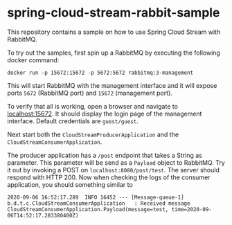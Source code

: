# spring-cloud-stream-rabbit-sample
This repository contains a sample on how to use Spring Cloud Stream with RabbitMQ.

To try out the samples, first spin up a RabbitMQ by executing the following docker command:

`docker run -p 15672:15672 -p 5672:5672 rabbitmq:3-management`

This will start RabbitMQ with the management interface and it will expose ports `5672` (RabbitMQ port) and `15672` (management port).

To verify that all is working, open a browser and navigate to [localhost:15672](http://localhost:15672). It should display the login page of the management interface.
Default credentials are `guest/guest`.

Next start both the `CloudStreamProducerApplication` and the `CloudStreamConsumerApplication`.

The producer application has a `/post` endpoint that takes a String as parameter. This parameter will be send as a `Payload` object to RabbitMQ.
Try it out by invoking a POST on `localhost:8080/post/test`. 
The server should respond with HTTP 200. Now when checking the logs of the consumer application, you should something similar to 

```
2020-09-06 16:52:17.289  INFO 16452 --- [Message-queue-1] b.d.t.c.CloudStreamConsumerApplication   : Received message CloudStreamConsumerApplication.Payload(message=test, time=2020-09-06T14:52:17.283380400Z)
```

